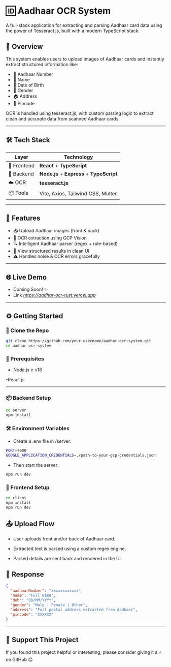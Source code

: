 # 🆔 Aadhaar OCR System

A full-stack application for extracting and parsing Aadhaar card data using the power of Tesseract.js, built with a modern TypeScript stack.

## 🚀 Overview

This system enables users to upload images of Aadhaar cards and instantly extract structured information like:

- 🔢 Aadhaar Number  
- 👤 Name  
- 🎂 Date of Birth  
- 🚻 Gender  
- 🏠 Address  
- 📮 Pincode  

OCR is handled using tesseract.js, with custom parsing logic to extract clean and accurate data from scanned Aadhaar cards.

---

## 🛠️ Tech Stack

| Layer       | Technology                       |
|-------------|----------------------------------|
| 🔧 Frontend | **React** + **TypeScript**       |
| 🔧 Backend  | **Node.js** + **Express** + **TypeScript** |
| ☁️ OCR      | **tesseract.js**      |
| 📦 Tools    | Vite, Axios, Tailwind CSS, Multer |

---

## 📸 Features

- 📤 Upload Aadhaar images (front & back)
- 🤖 OCR extraction using GCP Vision
- 🔍 Intelligent Aadhaar parser (regex + rule-based)
- 📄 View structured results in clean UI
- ⚠️ Handles noise & OCR errors gracefully

---

## 🌐 Live Demo

- Coming Soon! ✨  
- Link *https://aadhar-ocr-rust.vercel.app*

---

## ⚙️ Getting Started

### 🔽 Clone the Repo

```bash
git clone https://github.com/your-username/aadhar-ocr-system.git
cd aadhar-ocr-system

```

### 🧪 Prerequisites

- Node.js ≥ v18

-React.js

---

### 📦 Backend Setup

```bash
cd server
npm install
```

### 🛠️ Environment Variables

- Create a .env file in /server:

```bash
PORT=7000
GOOGLE_APPLICATION_CREDENTIALS=./path-to-your-gcp-credentials.json

```

- Then start the server:
```bash
npm run dev

```

### 🎨 Frontend Setup
```bash
cd client
npm install
npm run dev
```

## 📤 Upload Flow
 - User uploads front and/or back of Aadhaar card.

 - Extracted text is parsed using a custom regex engine.

- Parsed details are sent back and rendered in the UI.

## 📄 Response

```json
{
  "aadhaarNumber": "xxxxxxxxxxxx",
  "name": "Full Name",
  "dob": "DD/MM/YYYY",
  "gender": "Male | Female | Other",
  "address": "Full postal address extracted from Aadhaar",
  "pincode": "XXXXXX"
}

```


---

## 🌟 Support This Project



If you found this project helpful or interesting, please consider giving it a ⭐ on GitHub  😊

